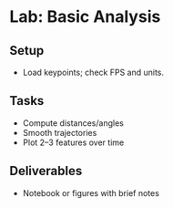 # Lab: Basic Analysis

## Setup
- Load keypoints; check FPS and units.

## Tasks
- Compute distances/angles
- Smooth trajectories
- Plot 2–3 features over time

## Deliverables
- Notebook or figures with brief notes

